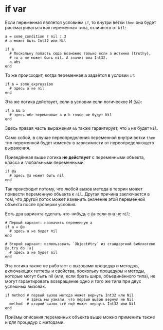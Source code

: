 # if var

Если переменная является условием `if`, то внутри ветки `then` она будет рассматриваться как переменная типа, отличного от `Nil`:

```crystal
a = some_condition ? nil : 3
# a может быть Int32 или Nil

if a
  # Поскольку попасть сюда возможно только если a истинно (truthy),
  # то a не может быть nil. А значит она Int32.
  a.abs
end
```

То же происходит, когда переменная a задаётся в условии `if`:

```crystal
if a = some_expression
  # здесь a не nil
end
```

Эта же логика действует, если в условии если логическое И (`&&`):

```crystal
if a && b
  # здесь обе переменные a и b точно не будут Nil
end
```

Здесь правая часть выражения `&&` также гарантирует, что `a` не будет `Nil`.

Само собой, в случае переопределения переменной внутри ветки `then` тип переменной будет изменён в зависимости от переопределяющего выражения.

Приведённая выше логика **не действует** с переменными объекта, класса и глобальными переменными:

```crystal
if @a
  # здесь @a может быть nil
end
```

Так происходит потому, что любой вызов метода в теории может привести переменную объекта к `nil`. Другая причина заключается в том, что другой поток может изменить значение этой переменной объекта после проверки условия.

Есть два варианта сделать что-нибудь с `@a` если она не `nil`:

```crystal
# Первый вариант: назначить переменную a
if a = @a
  # здесь a не будет nil
end

# Второй вариант: использовать `Object#try` из стандартной библиотеки
@a.try do |a|
  # здесь a не будет nil
end
```

Эта логика также не работает с вызовами процедур и методов, включающих геттеры и свойства, поскольку процедуры и методы, которые могут быть nil (или, если брать шире, объединённого типа), не могут гарантировать возвращение одно и того же типа при двух успешных вызовах.

```crystal
if method # первый вызов метода может вернуть Int32 или Nil
          # здесь мы узнали, что первый вызов вернул не Nil
  method  # второй вызов всё ещё может вернуть Int32 или Nil
end
```

Приёмы описания переменных объекта выше можно применить также и для процедур с методами.
